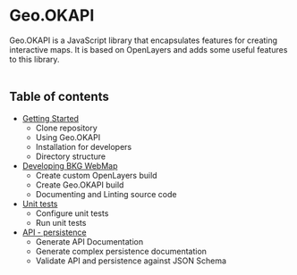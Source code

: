 # Geo.OKAPI

Geo.OKAPI is a JavaScript library that encapsulates features for creating interactive maps. It is based on OpenLayers 
and adds some useful features to this library.
<br><br>
## Table of contents
- [Getting Started](01_Getting_Started.md)
  - Clone repository
  - Using Geo.OKAPI
  - Installation for developers
  - Directory structure
- [Developing BKG WebMap](02_Developing.md)
  - Create custom OpenLayers build
  - Create Geo.OKAPI build
  - Documenting and Linting source code
- [Unit tests](03_Unit_Tests.md)
  - Configure unit tests
  - Run unit tests
- [API - persistence](04_API_Persistence.md)
  - Generate API Documentation
  - Generate complex persistence documentation
  - Validate API and persistence against JSON Schema